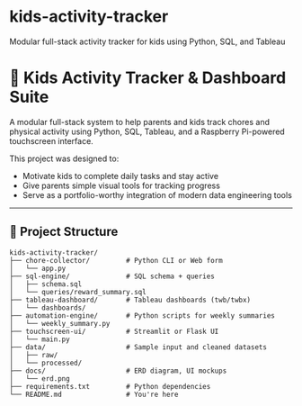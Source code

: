 # kids-activity-tracker
Modular full-stack activity tracker for kids using Python, SQL, and Tableau

# 🧒 Kids Activity Tracker & Dashboard Suite

A modular full-stack system to help parents and kids track chores and physical activity using Python, SQL, Tableau, and a Raspberry Pi-powered touchscreen interface.

This project was designed to:
- Motivate kids to complete daily tasks and stay active
- Give parents simple visual tools for tracking progress
- Serve as a portfolio-worthy integration of modern data engineering tools

---

## 📁 Project Structure

```plaintext
kids-activity-tracker/
├── chore-collector/         # Python CLI or Web form
│   └── app.py
├── sql-engine/              # SQL schema + queries
│   ├── schema.sql
│   └── queries/reward_summary.sql
├── tableau-dashboard/       # Tableau dashboards (twb/twbx)
│   └── dashboards/
├── automation-engine/       # Python scripts for weekly summaries
│   └── weekly_summary.py
├── touchscreen-ui/          # Streamlit or Flask UI
│   └── main.py
├── data/                    # Sample input and cleaned datasets
│   ├── raw/
│   └── processed/
├── docs/                    # ERD diagram, UI mockups
│   └── erd.png
├── requirements.txt         # Python dependencies
└── README.md                # You're here

